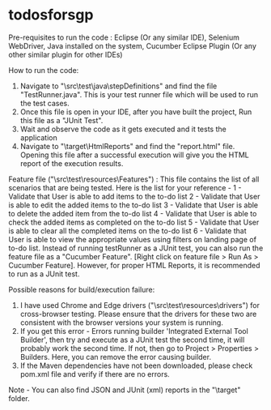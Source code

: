 # todosforsgp

Pre-requisites to run the code : Eclipse (Or any similar IDE), Selenium WebDriver, Java installed on the system, Cucumber Eclipse Plugin (Or any other similar plugin for other IDEs)

How to run the code: 
1) Navigate to "\src\test\java\stepDefinitions" and find the file "TestRunner.java". This is your test runner file which will be used to run the test cases.
2) Once this file is open in your IDE, after you have built the project, Run this file as a "JUnit Test".
3) Wait and observe the code as it gets executed and it tests the application
4) Navigate to "\target\HtmlReports" and find the "report.html" file. Opening this file after a successful execution will give you the HTML report of the execution results.

Feature file ("\src\test\resources\Features") :
This file contains the list of all scenarios that are being tested. Here is the list for your reference - 
1 - Validate that User is able to add items to the to-do list
2 - Validate that User is able to edit the added items to the to-do list
3 - Validate that User is able to delete the added item from the to-do list
4 - Validate that User is able to check the added items as completed on the to-do list
5 - Validate that User is able to clear all the completed items on the to-do list
6 - Validate that User is able to view the appropriate values using filters on landing page of to-do list.
Instead of running testRunner as a JUnit test, you can also run the feature file as a "Cucumber Feature". [Right click on feature file > Run As > Cucumber Feature].
However, for proper HTML Reports, it is recommended to run as a JUnit test.

Possible reasons for build/execution failure:
1) I have used Chrome and Edge drivers ("\src\test\resources\drivers") for cross-browser testing. Please ensure that the drivers for these two are consistent with the browser versions your system is running.
2) If you get this error - Errors running builder 'Integrated External Tool Builder', then try and execute as a JUnit test the second time, it will probably work the second time. If not, then go to Project > Properties > Builders. Here, you can remove the error causing builder.
3) If the Maven dependencies have not been downloaded, please check pom.xml file and verify if there are no errors.


Note - You can also find JSON and JUnit (xml) reports in the "\target" folder.
